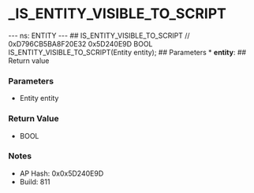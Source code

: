 # _IS_ENTITY_VISIBLE_TO_SCRIPT

--- ns: ENTITY --- ## IS_ENTITY_VISIBLE_TO_SCRIPT  // 0xD796CB5BA8F20E32 0x5D240E9D BOOL IS_ENTITY_VISIBLE_TO_SCRIPT(Entity entity);   ## Parameters * **entity**:  ## Return value

### Parameters
* Entity entity

### Return Value
* BOOL

### Notes
* AP Hash: 0x0x5D240E9D
* Build: 811

